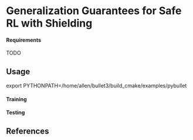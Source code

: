 # Generalization Guarantees for Safe RL with Shielding
#### Requirements
TODO

## Usage
export PYTHONPATH=/home/allen/bullet3/build_cmake/examples/pybullet

#### Training

#### Testing

## References

